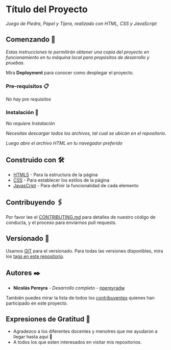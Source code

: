# Título del Proyecto

_Juego de Piedra, Papel y Tijera, realizado con HTML, CSS y JavaScript_

## Comenzando 🚀

_Estas instrucciones te permitirán obtener una copia del proyecto en funcionamiento en tu máquina local para propósitos de desarrollo y pruebas._

Mira **Deployment** para conocer como desplegar el proyecto.


### Pre-requisitos 📋

_No hay pre requisitos_

### Instalación 🔧

_No requiere Instalación_

_Necesitas descargar todos los archivos, tal cual se ubican en el repositorio._

_Luego abre el archivo HTML en tu navegador preferido_


## Construido con 🛠️

* [HTML5](https://www.w3schools.com/html/) - Para la estructura de la página
* [CSS](https://www.w3schools.com/css/) - Para establecer los estilos de la página
* [JavasCript](https://www.w3schools.com/js/) - Para definir la funcionalidad de cada elemento

## Contribuyendo 🖇️

Por favor lee el [CONTRIBUTING.md](https://gist.github.com/villanuevand/xxxxxx) para detalles de nuestro código de conducta, y el proceso para enviarnos pull requests.


## Versionado 📌

Usamos [GIT](https://git-scm.com/) para el versionado. Para todas las versiones disponibles, mira los [tags en este repositorio](https://github.com/npereyradw/PiedraPapelTijera/tags).

## Autores ✒️

* **Nicolás Pereyra** - *Desarrollo completo* - [npereyradw](https://github.com/npereyradw/)

También puedes mirar la lista de todos los [contribuyentes](https://github.com/npereyradw/PiedraPapelTijera/graphs/contributors) quíenes han participado en este proyecto. 


## Expresiones de Gratitud 🎁

* Agradezco a los diferentes docentes y menotres que me ayudaron a llegar hasta aquí 📢
* A todos los que esten interesados en visitar mis repositorios.

